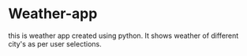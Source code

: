 # Weather-app
this is weather app created using python.
It shows weather of different city's as per user selections.
